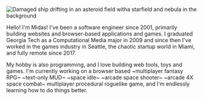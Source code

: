 <!-- ![](https://eyeofmidas.com/images/adrift.png) -->
![Damaged ship drifting in an asteroid field witha starfield and nebula in the background](/EyeOfMidas/eyeofmidas/blob/master/space_shooter_header.png)

Hello! I'm Midas! I've been a software engineer since 2001, primarily building websites and browser-based applications and games. I graduated Georgia Tech as a Computational Media major in 2009 and since then I've worked in the games industry in Seattle, the chaotic startup world in Miami, and fully remote since 2017.

My hobby is also programming, and I love building web tools, toys and games. I'm currently working on a browser based ~multiplayer fantasy RPG~ ~text-only MUD~ ~space idle~ ~arcade space shooter~ ~arcade 4X space combat~ multiplayer procedural roguelike game, and I'm endlessly learning how to do things better.
